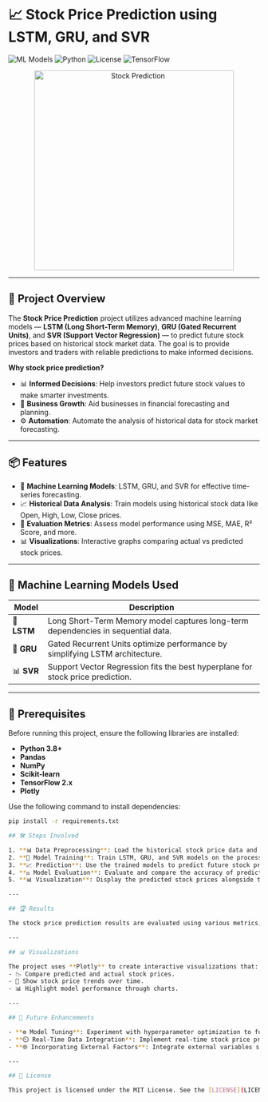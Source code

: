 # 📈 Stock Price Prediction using LSTM, GRU, and SVR

![ML Models](https://img.shields.io/badge/ML%20Models-LSTM%20%7C%20GRU%20%7C%20SVR-blue?style=flat-square)
![Python](https://img.shields.io/badge/Python-3.8%2B-yellow?style=flat-square&logo=python)
![License](https://img.shields.io/badge/License-MIT-green?style=flat-square)
![TensorFlow](https://img.shields.io/badge/TensorFlow-2.x-orange?style=flat-square&logo=tensorflow)

<p align="center">
  <img src="https://user-images.githubusercontent.com/12345678/stock_market.png" alt="Stock Prediction" width="400px"/>
</p>

---

## 🚀 Project Overview

The **Stock Price Prediction** project utilizes advanced machine learning models — **LSTM (Long Short-Term Memory)**, **GRU (Gated Recurrent Units)**, and **SVR (Support Vector Regression)** — to predict future stock prices based on historical stock market data. The goal is to provide investors and traders with reliable predictions to make informed decisions.

**Why stock price prediction?**

- 📊 **Informed Decisions**: Help investors predict future stock values to make smarter investments.
- 💼 **Business Growth**: Aid businesses in financial forecasting and planning.
- ⚙️ **Automation**: Automate the analysis of historical data for stock market forecasting.

---

## 📦 Features

- 🧠 **Machine Learning Models**: LSTM, GRU, and SVR for effective time-series forecasting.
- 📈 **Historical Data Analysis**: Train models using historical stock data like Open, High, Low, Close prices.
- 🧮 **Evaluation Metrics**: Assess model performance using MSE, MAE, R² Score, and more.
- 📊 **Visualizations**: Interactive graphs comparing actual vs predicted stock prices.

---

## 🧩 Machine Learning Models Used

| Model | Description |
| ----- | ----------- |
| 🧠 **LSTM** | Long Short-Term Memory model captures long-term dependencies in sequential data. |
| 🧠 **GRU**  | Gated Recurrent Units optimize performance by simplifying LSTM architecture. |
| 📊 **SVR**  | Support Vector Regression fits the best hyperplane for stock price prediction. |

---

## 📑 Prerequisites

Before running this project, ensure the following libraries are installed:

- **Python 3.8+**
- **Pandas**
- **NumPy**
- **Scikit-learn**
- **TensorFlow 2.x**
- **Plotly**

Use the following command to install dependencies:

```bash
pip install -r requirements.txt

## 🛠️ Steps Involved

1. **📊 Data Preprocessing**: Load the historical stock price data and scale it to prepare for model training.
2. **🤖 Model Training**: Train LSTM, GRU, and SVR models on the processed stock data.
3. **📈 Prediction**: Use the trained models to predict future stock prices based on test data.
4. **⚖️ Model Evaluation**: Evaluate and compare the accuracy of predictions using metrics like MSE, MAE, and R² score.
5. **📊 Visualization**: Display the predicted stock prices alongside the actual prices for comparison.

---

## 🏆 Results

The stock price prediction results are evaluated using various metrics, allowing comparison between the models. The project outputs **visualizations** showing how closely the predicted prices match the actual historical prices, helping to assess the reliability of each model.

---

## 📊 Visualizations

The project uses **Plotly** to create interactive visualizations that:
- 📉 Compare predicted and actual stock prices.
- 📆 Show stock price trends over time.
- 📊 Highlight model performance through charts.

---

## 🔮 Future Enhancements

- **⚙️ Model Tuning**: Experiment with hyperparameter optimization to further improve model accuracy.
- **⏲️ Real-Time Data Integration**: Implement real-time stock price prediction using live data feeds.
- **🌐 Incorporating External Factors**: Integrate external variables such as news sentiment or economic indicators to refine predictions.

---

## 📜 License

This project is licensed under the MIT License. See the [LICENSE](LICENSE) file for more details.

